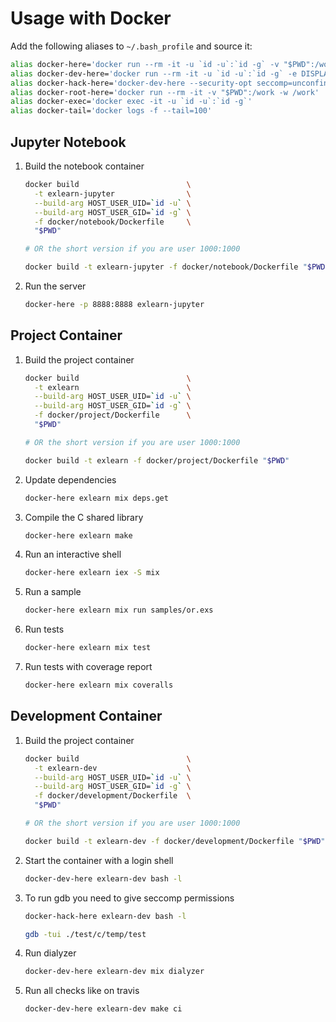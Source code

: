 # Usage with Docker

Add the following aliases to `~/.bash_profile` and source it:

```bash
alias docker-here='docker run --rm -it -u `id -u`:`id -g` -v "$PWD":/work -w /work'
alias docker-dev-here='docker run --rm -it -u `id -u`:`id -g` -e DISPLAY -v /tmp/.X11-unix:/tmp/.X11-unix -v "$PWD":/work -v "$HOME"/.bash_profile:/home/notroot/.bash_profile -v "$HOME"/.globalrc:/home/notroot/.globalrc -v "$HOME"/.spacemacs:/home/notroot/.spacemacs -v "$HOME"/Sources:/home/notroot/Sources:ro -v "$HOME"/.emacs.d:/home/notroot/.emacs.d -w /work'
alias docker-hack-here='docker-dev-here --security-opt seccomp=unconfined'
alias docker-root-here='docker run --rm -it -v "$PWD":/work -w /work'
alias docker-exec='docker exec -it -u `id -u`:`id -g`'
alias docker-tail='docker logs -f --tail=100'
```

## Jupyter Notebook

1. Build the notebook container
    ```bash
    docker build                        \
      -t exlearn-jupyter                \
      --build-arg HOST_USER_UID=`id -u` \
      --build-arg HOST_USER_GID=`id -g` \
      -f docker/notebook/Dockerfile     \
      "$PWD"

    # OR the short version if you are user 1000:1000

    docker build -t exlearn-jupyter -f docker/notebook/Dockerfile "$PWD"
    ```

2. Run the server
    ```bash
    docker-here -p 8888:8888 exlearn-jupyter
    ```

## Project Container

1. Build the project container
    ```bash
    docker build                        \
      -t exlearn                        \
      --build-arg HOST_USER_UID=`id -u` \
      --build-arg HOST_USER_GID=`id -g` \
      -f docker/project/Dockerfile      \
      "$PWD"

    # OR the short version if you are user 1000:1000

    docker build -t exlearn -f docker/project/Dockerfile "$PWD"
    ```

2. Update dependencies
    ```bash
    docker-here exlearn mix deps.get
    ```

3. Compile the C shared library
    ```bash
    docker-here exlearn make
    ```

4. Run an interactive shell
    ```bash
    docker-here exlearn iex -S mix
    ```

5. Run a sample
    ```bash
    docker-here exlearn mix run samples/or.exs
    ```

6. Run tests
    ```bash
    docker-here exlearn mix test
    ```

7. Run tests with coverage report
    ```bash
    docker-here exlearn mix coveralls
    ```

## Development Container

1. Build the project container
    ```bash
    docker build                        \
      -t exlearn-dev                    \
      --build-arg HOST_USER_UID=`id -u` \
      --build-arg HOST_USER_GID=`id -g` \
      -f docker/development/Dockerfile  \
      "$PWD"

    # OR the short version if you are user 1000:1000

    docker build -t exlearn-dev -f docker/development/Dockerfile "$PWD"
    ```

2. Start the container with a login shell
    ```bash
    docker-dev-here exlearn-dev bash -l
    ```

3. To run gdb you need to give seccomp permissions
    ```bash
    docker-hack-here exlearn-dev bash -l

    gdb -tui ./test/c/temp/test
    ```

4. Run dialyzer
    ```bash
    docker-dev-here exlearn-dev mix dialyzer
    ```

5. Run all checks like on travis
    ```bash
    docker-dev-here exlearn-dev make ci
    ```
